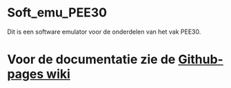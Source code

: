 # Soft_emu_PEE30
Dit is een software emulator voor de onderdelen van het vak PEE30.


# Voor de documentatie zie de [Github-pages wiki](https://hoog-v.github.io/Soft_emu_PEE30/)
